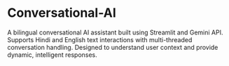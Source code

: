 # Conversational-AI
A bilingual conversational AI assistant built using Streamlit and Gemini API. Supports Hindi and English text interactions with multi-threaded conversation handling. Designed to understand user context and provide dynamic, intelligent responses.

